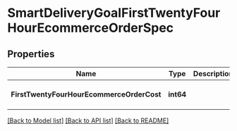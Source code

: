 # SmartDeliveryGoalFirstTwentyFourHourEcommerceOrderSpec

## Properties
Name | Type | Description | Notes
------------ | ------------- | ------------- | -------------
**FirstTwentyFourHourEcommerceOrderCost** | **int64** |  | [optional] [default to null]

[[Back to Model list]](../README.md#documentation-for-models) [[Back to API list]](../README.md#documentation-for-api-endpoints) [[Back to README]](../README.md)


